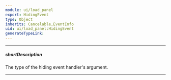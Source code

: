 ```yaml
---
module: ui/load_panel
export: HidingEvent
type: Object
inherits: Cancelable,EventInfo
uid: ui/load_panel:HidingEvent
generateTypeLink: 
---
```

---
##### shortDescription
The type of the hiding event handler's argument.

---
<!-- Description goes here -->